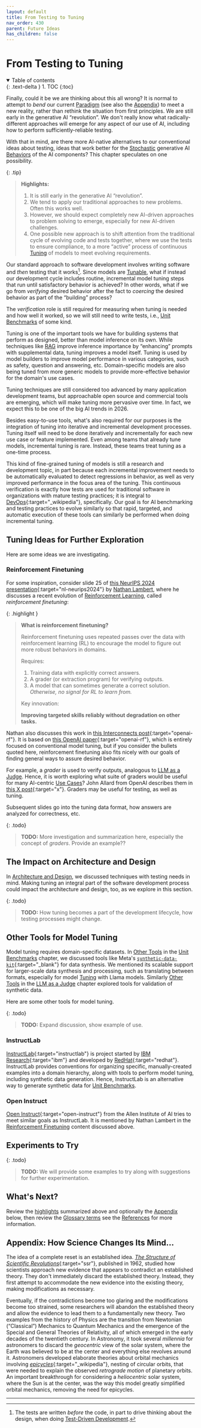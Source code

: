 ```yaml
---
layout: default
title: From Testing to Tuning
nav_order: 430
parent: Future Ideas
has_children: false
---
```


# From Testing to Tuning

<details open markdown="block">
  <summary>
    Table of contents
  </summary>
  {: .text-delta }
1. TOC
{:toc}
</details>

Finally, could it be we are thinking about this all wrong? It is normal to attempt to _bend_ our current [Paradigm]({{site.glossaryurl}}/#paradigm) (see also the [Appendix](appendix-how-science-changes-its-mind)) to meet a new reality, rather than rethink the situation from first principles. We are still early in the generative AI &ldquo;revolution&rdquo;. We don't really know what radically-different approaches will emerge for any aspect of our use of AI, including how to perform sufficiently-reliable testing.

With that in mind, are there more AI-native alternatives to our conventional ideas about testing, ideas that work better for the [Stochastic]({{site.glossaryurl}}/#stochastic) generative AI [Behaviors]({{site.glossaryurl}}/#behavior) of the AI components? This chapter speculates on one possibility.

<a id="highlights"></a>

{: .tip}
> **Highlights:**
>
> 1. It is still early in the generative AI &ldquo;revolution&rdquo;.
> 1. We tend to apply our traditional approaches to new problems. Often this works well.
> 1. However, we should expect completely new AI-driven approaches to problem solving to emerge, especially for new AI-driven challenges.
> 1. One possible new approach is to shift attention from the traditional cycle of evolving code and tests together, where we use the tests to ensure compliance, to a more &ldquo;active&rdquo; process of continuous [Tuning]({{site.glossaryurl}}/#tuning) of models to meet evolving requirements.

Our standard approach to software development involves writing software and _then_ testing that it works[^1]. Since models are [Tunable]({{site.glossaryurl}}/#tuning), what if instead our development cycle includes routine, incremental model tuning steps that run until satisfactory behavior is achieved? In other words, what if we go from _verifying_ desired behavior after the fact to _coercing_ the desired behavior as part of the &ldquo;building&rdquo; process? 

[^1]: The tests are written _before_ the code, in part to drive thinking about the design, when doing [Test-Driven Development]({{site.glossaryurl}}/#test-driven-development).

The _verification_ role is still required for measuring when tuning is needed and how well it worked, so we will still need to write tests, i.e., [Unit Benchmarks]({{site.glossaryurl}}/#unit-benchmark) of some kind. 

Tuning is one of the important tools we have for building systems that perform as designed, better than model inference on its own. While techniques like [RAG]({{site.glossaryurl}}/#retrieval-augmented-generation) improve inference importance by &ldquo;enhancing&rdquo; prompts with supplemental data, tuning improves a model itself. Tuning is used by model builders to improve model performance in various categories, such as safety, question and answering, etc. Domain-specific models are also being tuned from more generic models to provide more-effective behavior for the domain's use cases. 

Tuning techniques are still considered too advanced by many application development teams, but approachable open source and commercial tools are emerging, which will make tuning more pervasive over time. In fact, we expect this to be one of the big AI trends in 2026.

Besides easy-to-use tools, what's also required for our purposes is the integration of tuning into iterative and incremental development processes. Tuning itself will need to be done iteratively and incrementally for each new use case or feature implemented. Even among teams that already tune models, incremental tuning is rare. Instead, these teams treat tuning as a one-time process.

This kind of fine-grained tuning of models is still a research and development topic, in part because each incremental improvement needs to be automatically evaluated to detect regressions in behavior, as well as very improved performance in the focus area of the tuning. This continuous verification is exactly how tests are used for traditional software in organizations with mature testing practices; it is integral to [DevOps](https://en.wikipedia.org/wiki/DevOps){:target="_wikipedia"}, specifically. Our goal is for AI benchmarking and testing practices to evolve similarly so that rapid, targeted, and automatic execution of these tools can similarly be performed when doing incremental tuning.

## Tuning Ideas for Further Exploration

Here are some ideas we are investigating.

### Reinforcement Finetuning

For some inspiration, consider slide 25 of [this NeurIPS 2024 presentation](https://docs.google.com/presentation/d/1LWHbtz74GwKSGYZKyBVUtcyvp8lgYOi5EVpMnVDXBPs/edit#slide=id.p){:target="nl-neurips2024"} by [Nathan Lambert]({{site.baseurl}}/references/#nathan-lambert), where he discusses a recent evolution of [Reinforcement Learning]({{site.glossaryurl}}/#reinforcement-learning), called _reinforcement finetuning_:

{: .highlight }
> **What is reinforcement finetuning?**
>
> Reinforcement finetuning uses repeated passes over the data with reinforcement learning (RL) to encourage the model to figure out more robust behaviors in domains.
> 
> Requires:
> 
> 1. Training data with explicitly correct answers.
> 1. A grader (or extraction program) for verifying outputs.
> 1. A model that can sometimes generate a correct solution. _Otherwise, no signal for RL to learn from._
>
> Key innovation: 
> 
> **Improving targeted skills reliably without degradation on other tasks.**

Nathan also discusses this work in [this Interconnects post](https://www.interconnects.ai/p/openais-reinforcement-finetuning){:target="openai-rf"}. It is based on [this OpenAI paper](https://openai.com/form/rft-research-program/){:target="openai-rf"}, which is entirely focused on conventional model tuning, but if you consider the bullets quoted here, reinforcement finetuning also fits nicely with our goals of finding general ways to assure desired behavior. 

For example, a _grader_ is used to verify outputs, analogous to [LLM as a Judge]({{site.baseurl}}/testing-strategies/llm-as-a-judge). Hence, it is worth exploring what suite of graders would be useful for many AI-centric [Use Cases]({{site.glossaryurl}}/#use-case)? John Allard from OpenAI describes them in [this X post](https://x.com/john__allard/status/1865520756559614090?s=46&mx=2){:target="x"}. Graders may be useful for testing, as well as tuning.

Subsequent slides go into the tuning data format, how answers are analyzed for correctness, etc.

{: .todo}
> **TODO:** More investigation and summarization here, especially the concept of _graders_. Provide an example??

## The Impact on Architecture and Design

In [Architecture and Design]({{site.baseurl}}/arch-design), we discussed techniques with testing needs in mind. Making tuning an integral part of the software development process could impact the architecture and design, too, as we explore in this section.

{: .todo}
> **TODO:** How tuning becomes a part of the development lifecycle, how testing processes might change.


<a id="other-tools"/>

## Other Tools for Model Tuning

Model tuning requires domain-specific datasets. In [Other Tools]({{site.baseurl}}/testing-strategies/unit-benchmarks/#other-tools) in the [Unit Benchmarks]({{site.baseurl}}/testing-strategies/unit-benchmarks/) chapter, we discussed tools like Meta's [`synthetic-data-kit`](https://github.com/meta-llama/synthetic-data-kit/){:target="_blank"} for data synthesis. We mentioned its scalable support for larger-scale data synthesis and processing, such as translating between formats, especially for model [Tuning]({{site.glossaryurl}}/#tuning) with Llama models. Similarly [Other Tools]({{site.baseurl}}/testing-strategies/llm-as-a-judge/#other-tools) in the [LLM as a Judge]({{site.baseurl}}/testing-strategies/llm-as-a-judge/) chapter explored tools for validation of synthetic data.

Here are some other tools for model tuning. 

{: .todo}
> **TODO:** Expand discussion, show example of use.

### InstructLab

[InstructLab](https://instructlab.ai){:target="instructlab"} is project started by [IBM Research](https://research.ibm.com){:target="ibm"} and developed by [RedHat](https://redhat.com){:target="redhat"}. InstructLab provides conventions for organizing specific, manually-created examples into a domain hierarchy, along with tools to perform model tuning, including synthetic data generation. Hence, InstructLab is an alternative way to generate synthetic data for [Unit Benchmarks]({{site.baseurl}}/unit-benchmarks).

### Open Instruct

[Open Instruct](https://github.com/allenai/open-instruct){:target="open-instruct"} from the Allen Institute of AI tries to meet similar goals as InstructLab. It is mentioned by Nathan Lambert in the [Reinforcement Finetuning](#reinforcement-finetuning) content discussed above.

## Experiments to Try

{: .todo}
> **TODO:** We will provide some examples to try along with suggestions for further experimentation.

## What's Next?

Review the [highlights](#highlights) summarized above and optionally the [Appendix](#appendix-how-science-changes-its-mind) below, then review the [Glossary terms]({{site.glossaryurl}}/) see the [References]({{site.baseurl}}/references/) for more information.

## Appendix: How Science Changes Its Mind...

The idea of a complete reset is an established idea. [_The Structure of Scientific Revolutions_](https://en.wikipedia.org/wiki/The_Structure_of_Scientific_Revolutions){:target="ssr"}, published in 1962, studied how scientists approach new evidence that appears to contradict an established theory. They don't immediately discard the established theory. Instead, they first attempt to accommodate the new evidence into the existing theory, making modifications as necessary.

Eventually, if the contradictions become too glaring and the modifications become too strained, some researchers will abandon the established theory and allow the evidence to lead them to a fundamentally new theory. Two examples from the history of Physics are the transition from Newtonian (&ldquo;Classical&rdquo;) Mechanics to Quantum Mechanics and the emergence of the Special and General Theories of Relativity, all of which emerged in the early decades of the twentieth century. In Astronomy, it took several _millennia_  for astronomers to discard the _geocentric_ view of the solar system, where the Earth was believed to be at the center and everything else revolves around it. Astronomers developed elaborate theories about orbital mechanics involving [_epicycles_](https://en.wikipedia.org/wiki/Deferent_and_epicycle){:target="_wikipedia"}, nesting of circular orbits, that were needed to explain the observed _retrograde motion_ of planetary orbits. An important breakthrough for considering a _heliocentric_ solar system, where the Sun is at the center, was the way this model greatly simplified orbital mechanics, removing the need for epicycles.

---
